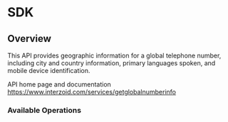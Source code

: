 # SDK

## Overview

This API provides geographic information for a global telephone number, including city and country information, primary languages spoken, and mobile device identification.

API home page and documentation
<https://www.interzoid.com/services/getglobalnumberinfo>
### Available Operations

